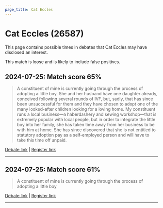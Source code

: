 ```yaml
---
page_title: Cat Eccles
---
```


# Cat Eccles  (26587)

This page contains possible times in debates that Cat Eccles may have disclosed an interest.

This match is loose and is likely to include false positives. 



## 2024-07-25: Match score 65%

>A constituent of mine is currently going through the process of adopting a little boy. She and her husband have one daughter already, conceived following several rounds of IVF, but, sadly, that has since been unsuccessful for them and they have chosen to adopt one of the many looked-after children looking for a loving home. My constituent runs a local business—a haberdashery and sewing workshop—that is extremely popular with local people,  but in order to integrate the little boy into her family, she has taken time away from her business to be with him at home. She has since discovered that she is not entitled to statutory adoption pay as a self-employed person and will have to take this time off unpaid.

[Debate link](https://www.theyworkforyou.com/debates/?id=2024-07-25e.806.7) | [Register link](https://www.theyworkforyou.com/mp/26587/register)


---



## 2024-07-25: Match score 61%

>A constituent of mine is currently going through the process of adopting a little boy

[Debate link](https://www.theyworkforyou.com/debates/?id=2024-07-25e.806.7) | [Register link](https://www.theyworkforyou.com/mp/26587/register)


---

